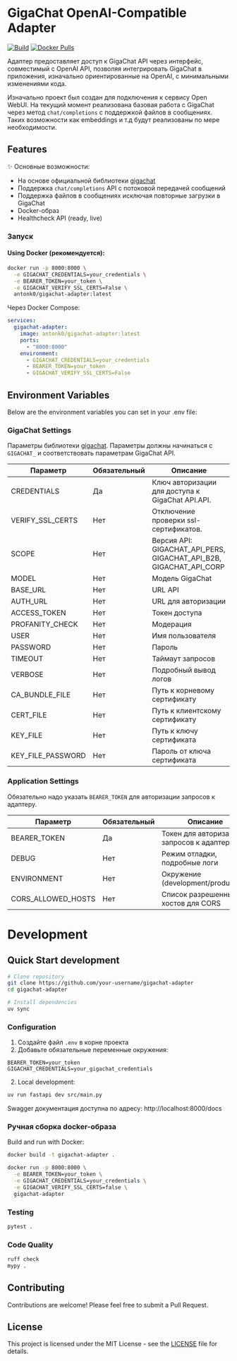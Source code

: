 # GigaChat OpenAI-Compatible Adapter

[![Build](https://github.com/antonko/gigachat-adapter/actions/workflows/release.yml/badge.svg)](https://github.com/antonko/gigachat-adapter/actions/workflows/release.yml)
[![Docker Pulls](https://img.shields.io/docker/pulls/antonk0/gigachat-adapter)](https://hub.docker.com/r/antonk0/gigachat-adapter)

Адаптер предоставляет доступ к GigaChat API через интерфейс, совместимый с OpenAI API, позволяя интегрировать GigaChat в приложения, изначально ориентированные на OpenAI, с минимальными изменениями кода.

Изначально проект был создан для подключения к сервису Open WebUI. На текущий момент реализована базовая работа с GigaChat через метод `chat/completions` с поддержкой файлов в сообщениях. Таких возможности как embeddings и т.д будут реализованы по мере необходимости.

## Features

✨ Основные возможности:

- На основе официальной библиотеки [gigachat](https://github.com/ai-forever/gigachat)
- Поддержка `chat/completions` API с потоковой передачей сообщений
- Поддержка файлов в сообщениях исключая повторные загрузки в GigaChat
- Docker-образ
- Healthcheck API (ready, live)

### Запуск

#### Using Docker (рекомендуется):

```bash
docker run -p 8000:8000 \
  -e GIGACHAT_CREDENTIALS=your_credentials \
  -e BEARER_TOKEN=your_token \
  -e GIGACHAT_VERIFY_SSL_CERTS=False \
  antonk0/gigachat-adapter:latest
```

Через Docker Compose:

```yaml
services:
  gigachat-adapter:
    image: antonk0/gigachat-adapter:latest
    ports:
      - "8000:8000"
    environment:
      - GIGACHAT_CREDENTIALS=your_credentials
      - BEARER_TOKEN=your_token
      - GIGACHAT_VERIFY_SSL_CERTS=False
```

## Environment Variables

Below are the environment variables you can set in your .env file:

### GigaChat Settings

Параметры библиотеки [gigachat](https://github.com/ai-forever/gigachat). Параметры должны начинаться с `GIGACHAT_` и соответствовать параметрам GigaChat API.

| Параметр          | Обязательный | Описание                                                           |
| ----------------- | ------------ | ------------------------------------------------------------------ |
| CREDENTIALS       | Да           | Ключ авторизации для доступа к GigaChat API.API.                   |
| VERIFY_SSL_CERTS  | Нет          | Отключение проверки ssl-сертификатов.                              |
| SCOPE             | Нет          | Версия API: GIGACHAT_API_PERS, GIGACHAT_API_B2B, GIGACHAT_API_CORP |
| MODEL             | Нет          | Модель GigaChat                                                    |
| BASE_URL          | Нет          | URL API                                                            |
| AUTH_URL          | Нет          | URL для авторизации                                                |
| ACCESS_TOKEN      | Нет          | Токен доступа                                                      |
| PROFANITY_CHECK   | Нет          | Модерация                                                          |
| USER              | Нет          | Имя пользователя                                                   |
| PASSWORD          | Нет          | Пароль                                                             |
| TIMEOUT           | Нет          | Таймаут запросов                                                   |
| VERBOSE           | Нет          | Подробный вывод логов                                              |
| CA_BUNDLE_FILE    | Нет          | Путь к корневому сертификату                                       |
| CERT_FILE         | Нет          | Путь к клиентскому сертификату                                     |
| KEY_FILE          | Нет          | Путь к ключу сертификата                                           |
| KEY_FILE_PASSWORD | Нет          | Пароль от ключа сертификата                                        |

### Application Settings

Обязательно надо указать `BEARER_TOKEN` для авторизации запросов к адаптеру.

| Параметр           | Обязательный | Описание                                  |
| ------------------ | ------------ | ----------------------------------------- |
| BEARER_TOKEN       | Да           | Токен для авторизации запросов к адаптеру |
| DEBUG              | Нет          | Режим отладки, подробные логи             |
| ENVIRONMENT        | Нет          | Окружение (development/production)        |
| CORS_ALLOWED_HOSTS | Нет          | Список разрешенных хостов для CORS        |

# Development

## Quick Start development

```bash
# Clone repository
git clone https://github.com/your-username/gigachat-adapter
cd gigachat-adapter

# Install dependencies
uv sync
```

### Configuration

1. Создайте файл `.env` в корне проекта
2. Добавьте обязательные переменные окружения:

```
BEARER_TOKEN=your_token
GIGACHAT_CREDENTIALS=your_gigachat_credentials
```

2. Local development:

```bash
uv run fastapi dev src/main.py
```

Swagger документация доступна по адресу: http://localhost:8000/docs

### Ручная сборка docker-образа

Build and run with Docker:

```bash
docker build -t gigachat-adapter .

docker run -p 8000:8000 \
  -e BEARER_TOKEN=your_token \
  -e GIGACHAT_CREDENTIALS=your_credentials \
  -e GIGACHAT_VERIFY_SSL_CERTS=false \
  gigachat-adapter
```

### Testing

```bash
pytest .
```

### Code Quality

```bash
ruff check
mypy .
```

## Contributing

Contributions are welcome! Please feel free to submit a Pull Request.

## License

This project is licensed under the MIT License - see the [LICENSE](LICENSE) file for details.
